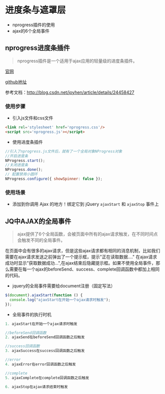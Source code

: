 # 进度条与遮罩层

+ nprogress插件的使用
+ ajax的6个全局事件

## nprogress进度条插件

> nprogress插件是一个适用于ajax应用的轻量级的进度条插件。

[官网](http://ricostacruz.com/nprogress/)

[github地址](https://github.com/rstacruz/nprogress)

参考文档：<http://blog.csdn.net/joyhen/article/details/24458427>

### 使用步骤

+ 引入js文件和css文件

```html
<link rel='stylesheet' href='nprogress.css'/>
<script src='nprogress.js'></script>
```

+ 使用进度条插件

```javascript
//引入了nprogress.js文件后，就有了一个全局对象NProgress对象
//开启进度条
NProgress.start();
//关闭进度条
NProgress.done();
// 配置禁用小圆环
NProgress.configure({ showSpinner: false });
```

### 使用场景

+ 添加到你调用 Ajax 的地方！绑定它到 jQuery `ajaxStart` 和 `ajaxStop` 事件上


## JQ中AJAX的全局事件

> ajax提供了6个全局函数，会被页面中所有的ajax请求触发，在不同时间点会触发不同的全局事件。

在页面中会有很多的ajax请求，但是这些ajax请求都有相同的消息机制，比如我们需要在ajax请求发送之前弹出了一个提示框，提示"正在读取数据...." 在ajax请求成功时显示"获取数据成功...",在ajax结束后隐藏提示框。如果不使用全局事件，那么需要在每一个ajax的beforeSend、success、complete回调函数中都加上相同的代码。



+ jquery的全局事件需要给document注册（固定写法）

```javascript
$(document).ajaxStart(function () {
  console.log("ajaxStart在开始一个ajax请求时触发");
});
```

+ 全局事件的执行时机

```javascript
1. ajaxStart在开始一个ajax请求时触发

//beforeSend回调函数
2. ajaxSend在beforeSend回调函数之后触发

//success回调函数
3. ajaxSuccess在success回调函数之后触发

//error
4. ajaxError在error回调函数之后触发

//complete
5. ajaxComplete在complete回调函数之后触发

6. ajaxStop在ajax请求结束时触发
```
